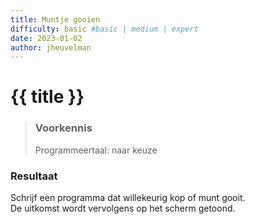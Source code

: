 ```yaml
---
title: Muntje gooien
difficulty: basic #basic | medium | expert
date: 2023-01-02
author: jheuvelman
---
```




# {{ title }}

> ### Voorkennis
> Programmeertaal: naar keuze

### Resultaat
Schrijf een programma dat willekeurig kop of munt gooit.  
De uitkomst wordt vervolgens op het scherm getoond.
